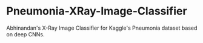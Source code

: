 # Pneumonia-XRay-Image-Classifier
Abhinandan's X-Ray Image Classifier for Kaggle's Pneumonia dataset based on deep CNNs.
